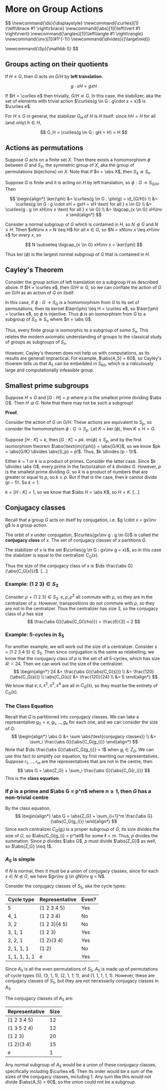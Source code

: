 # More on Group Actions

$$
\newcommand{\ds}{\displaystyle}
\newcommand{\curlies}[1]{\left\lbrace #1 \right\rbrace}
\newcommand{\abs}[1]{\left\lvert #1 \right\rvert}
\newcommand{\angles}[1]{\left\langle #1 \right\rangle}
\newcommand{\inv}[1]{#1^{-1}}
\newcommand{\divides}{{\large\mid}}

\newcommand{\Sp}{\mathbb S}
$$

## Groups acting on their quotients

If $H \leq G$, then $G$ acts on $G/H$ by **left translation**:

$$
g \cdot xH = gxH
$$

If $H = \curlies e$ then trivially, $G/H \cong G$. In this case, the stabilizer, aka the set of elements with trivial action $\curlies{g \in G : g\cdot x = x}$ is $\curlies e$.

For $H \leq G$ in general, the stabilizer $G_H$ of $H$ is $H$ itself: since $hH = H$ for all (and only) $h \in H$,

$$
G_H = \curlies{g \in G : gH = H} = H
$$


## Actions as permutations

Suppose $G$ acts on a finite set $X$. Then there exists a homomorphism $\phi$ between $G$ and $S_X$, the symmetric group of $X$, aka the group of permutations (bijections) on $X$. Note that if $n = \abs X$, then $S_X \cong S_n$.

Suppose $G$ is finite and it is acting on $H$ by left translation, so $\phi : G \to S_{G/H}$. Then

$$
\begin{align*}
\ker(\phi) &= \curlies{g \in G : \phi(g) = id_{G/H}} \\
&= \curlies{g \in G : g \cdot xH = gxH = xH \text{ for all } x \in G} \\
&= \curlies{g : g \in xH\inv x \text{ for all } x \in G} \\
&= \bigcap_{x \in G} xH\inv x
\end{align*}
$$

Consider a normal subgroup of $G$ which is contained in $H$, so $N \trianglelefteq G$ and $N \leq H$. Tthen $xN\inv x = N \leq H$ for all $x \in G$, so $N = xN\inv x \leq xH\inv x$ for every $x$, so

$$
N \subseteq \bigcap_{x \in G} xH\inv x = \ker(\phi)
$$

Thus $\ker(\phi)$ is the largest normal subgroup of $G$ that is contained in $H$.

## Cayley's Theorem

Consider the group action of left translation on a subgroup $H$ as described above. If $H = \curlies e$, then $G/H \cong G$, so we can conflate the action of $G$ on $G/H$ as an action of $G$ on itself.

In this case, if $\phi: G \to S_G$ is a homomorphism from $G$ to its set of permutations, then its kernel $\ker(\phi) \leq H = \curlies e$, so $\ker(\phi) = \curlies e$, so $\phi$ is injective. Thus $\phi$ is an isomorphism from $G$ to a subgroup of $S_G \cong S_n$ where $n = \abs G$.

Thus, every finite group is isomorphic to a subgroup of some $S_n$. This relates the modern axiomatic understanding of groups to the classical study of groups as subgroups of $S_n$.

However, Cayley's theorem does not help us with computations, as its results are generall impractical. For example, $\abs{A_5} = 60$, so Cayley's thoerem tells us that $A_5$ can be embedded in $S_{60}$, which is a ridiculously large and computationally infeasible group.

## Smallest prime subgroups

Suppose $H \leq G$ and $[G : H] = p$ where $p$ is the smallest prime dividing $\abs G$. Then $H \trianglelefteq G$. Note that there may not be such a subgroup!

**Proof.**

Consider the action of $G$ on $G/H$. These actions are equivalent to $S_p$, so consider the homomorphism $\phi: G \to S_p$. Let $K = \ker(\phi)$, then $K \leq H < G$.

Suppose $[H : K] = k$, then $[G : K] = pk$. $\text{im}(\phi) \leq S_p$, and by the first isomorphism theorem $\abs{\text{im}(\phi)} = \abs{G/K}$, so we know $pk = \abs{G/K} \divides \abs{S_p} = p!$. Thus, $k \divides (p - 1)!$.

Either $k = 1$ or $k$ is a product of primes. Consider the latter case. Since $k \divides \abs G$, every prime in the factorization of $k$ divides $G$. However, $p$ is the smallest prime dividing $G$, so $k$ is a product of numbers that are greater or equal to $p$, so $k \geq p$. But if that is the case, then $k$ cannot divide $(p - 1)!$. So $k = 1$.

$k = [H : K] = 1$, so we know that $\abs H = \abs K$, so $H = K$. [...]

## Conjugacy classes

Recall that a group $G$ acts on itself by conjugation, i.e. $g \cdot x = gx\inv g$ is a group action.

The orbit of $x$ under conjugation, $\curlies{gx\inv g : g \in G}$ is called the **conjugacy class** of $x$. The set of conjugacy classes of $x$ partitions $G$.

The stabilizer of $x$ is the set $\curlies{g \in G : gx\inv g = x}$, so in this case the stabilizer is equal to the centralizer $C_G(x)$.

Thus the size of the conjugacy class of $x$ is $\ds \frac{\abs G}{\abs{C_G(x)}}$. [...]

### Example: $(1\ 2\ 3) \in S_3$

Consider $\rho = (1\ 2\ 3) \in S_3$. $e, \rho, \rho^2$ all commute with $\rho$, so they are in the centralizer of $\rho$. However, transpositions do not commute with $\rho$, so they are not in the centralizer. Thus the centralizer has size 3, so the conjugacy class of $\rho$ has size
$$
\frac{\abs G}{\abs{C_G(\rho)}} = \frac{6}{3} = 2
$$

### Example: 5-cycles in $S_5$

For another example, we will work out the size of a centralizer. Consider $s = (1\ 2\ 3\ 4\ 5) \in S_5$. Then since conjugation is the same as relabelling, we know that the conjugacy class of $p$ is the set of all 5-cycles, which has size $4! = 24$. Then we can work out the size of the centralizer:
$$
\begin{align*}
24 &= \frac{\abs G}{\abs{C_G(s)}} \\
&= \frac{120}{\abs{C_G(s)}} \\
\abs{C_G(s)} &= \frac{120}{24} \\
&= 5
\end{align*}
$$
We know that $e, s, s^2, s^3, s^4$ are all in $C_G(s)$, so they must be the entirety of $C_G(s)$.

### The Class Equation

Recall that $G$ is partitioned into conjugacy classes. We can take a representative $g_0 = e, g_1, ..., g_k$ for each one, and we can consider the size of $G$:
$$
\begin{align*}
\abs G &= \sum \abs{\text{conjugacy classes}} \\
&= \sum_i \frac{\abs G}{\abs{C_G(g_i)}}
\end{align*}
$$
Note that $\ds \frac{\abs G}{\abs{C_G(g_i)}} = 1$ when $g_i \in Z_G$. We can use this fact to simplify our equation, by first rewriting our representatives. Suppose $r_1, ..., r_m$ are the representatives that are not in the centre, then
$$
\abs G = \abs{Z_G} + \sum_i \frac{\abs G}{\abs{C_G(r_i)}}
$$
This is the **class equation**.

### If $p$ is a prime and $\abs G = p^n$ where $n \geq 1$, then $G$ has a non-trivial centre

By the class equation,
$$
\begin{align*}
\abs G = \abs{Z_G} + \sum_{i=1}^m \frac{\abs G}{\abs{C_G(g_i)}}
\end{align*}
$$
Since each centralizer $C_G(g_i)$ is a proper subgroup of $G$, its size divides the size of $G$, so $\abs{C_G(g_i)} = p^\ell$ for some $\ell < m$. Thus, $p$ divides the summation. Since $p$ divides $\abs G$, $p$ must divide $\abs{Z_G}$ as well, so $\abs{Z_G} \neq 1$.

### $A_5$ is simple

If $N$ is normal, then it must be a union of conjugacy classes, since for each $x \in N \trianglelefteq G$, we have $gx\inv g \in gN\inv g = N$.

Consider the conjugacy classes of $S_5$, aka the cycle types:

| Cycle type    | Representative    | Even? |
| ------------- | ----------------- | ----- |
| 5             | $(1\ 2\ 3\ 4\ 5)$ | Yes   |
| 4, 1          | $(1\ 2\ 3\ 4)$    | No    |
| 3, 2          | $(1\ 2\ 3)(4\ 5)$ | No    |
| 3, 1, 1       | $(1\ 2\ 3)$       | Yes   |
| 2, 2, 1       | $(1\ 2)(3\ 4)$    | Yes   |
| 2, 1, 1, 1    | $(1\ 2)$          | No    |
| 1, 1, 1, 1, 1 | $e$               | Yes   |

Since $A_5$ is all the even permutations of $S_5$, $A_5$ is made up of permutations of cycle types (5), (3, 1, 1), (2, 1, 1, 1), and (1, 1, 1, 1, 1). However, these are conjugacy classes of $S_5$, but they are not necessarily conjugacy classes in $A_5$.

The conjugacy classes of $A_5$ are:

| Representative    | Size |
| ----------------- | ---- |
| $(1\ 2\ 3\ 4\ 5)$ | 12   |
| $(1\ 3\ 5\ 2\ 4)$ | 12   |
| $(1\ 2\ 3)$       | 20   |
| $(1\ 2)(3\ 4)$    | 15   |
| $e$               | 1    |

Any normal subgroup of $A_5$ would be a union of these conjugacy classes, specifically including $\curlies e$. Then its order would be a sum of the sizes of the conjugacy classes, including 1. Any sum like this would not divide $\abs{A_5} = 60$, so the union could not be a subgroup.
